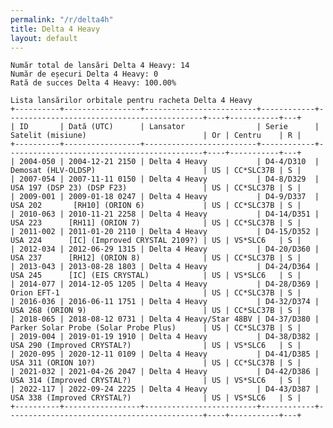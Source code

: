 ```yaml
---
permalink: "/r/delta4h"
title: Delta 4 Heavy
layout: default
---
```


    Număr total de lansări Delta 4 Heavy: 14
    Număr de eșecuri Delta 4 Heavy: 0
    Rată de succes Delta 4 Heavy: 100.00%
    
    Lista lansărilor orbitale pentru racheta Delta 4 Heavy
    +----------+-----------------+-------------------------+------------+--------------------------------------------+----+-----------+---+
    | ID       | Dată (UTC)      | Lansator                | Serie      | Satelit (misiune)                          | Or | Centru    | R |
    +----------+-----------------+-------------------------+------------+--------------------------------------------+----+-----------+---+
    | 2004-050 | 2004-12-21 2150 | Delta 4 Heavy           | D4-4/D310  | Demosat (HLV-OLDSP)                        | US | CC*SLC37B | S |
    | 2007-054 | 2007-11-11 0150 | Delta 4 Heavy           | D4-8/D329  | USA 197 (DSP 23) (DSP F23)                 | US | CC*SLC37B | S |
    | 2009-001 | 2009-01-18 0247 | Delta 4 Heavy           | D4-9/D337  | USA 202       [RH10] (ORION 6)             | US | CC*SLC37B | S |
    | 2010-063 | 2010-11-21 2258 | Delta 4 Heavy           | D4-14/D351 | USA 223      [RH11] (ORION 7)              | US | CC*SLC37B | S |
    | 2011-002 | 2011-01-20 2110 | Delta 4 Heavy           | D4-15/D352 | USA 224      [IC] (Improved CRYSTAL 2109?) | US | VS*SLC6   | S |
    | 2012-034 | 2012-06-29 1315 | Delta 4 Heavy           | D4-20/D360 | USA 237      [RH12] (ORION 8)              | US | CC*SLC37B | S |
    | 2013-043 | 2013-08-28 1803 | Delta 4 Heavy           | D4-24/D364 | USA 245      [IC] (EIS CRYSTAL)            | US | VS*SLC6   | S |
    | 2014-077 | 2014-12-05 1205 | Delta 4 Heavy           | D4-28/D369 | Orion EFT-1                                | US | CC*SLC37B | S |
    | 2016-036 | 2016-06-11 1751 | Delta 4 Heavy           | D4-32/D374 | USA 268 (ORION 9)                          | US | CC*SLC37B | S |
    | 2018-065 | 2018-08-12 0731 | Delta 4 Heavy/Star 48BV | D4-37/D380 | Parker Solar Probe (Solar Probe Plus)      | US | CC*SLC37B | S |
    | 2019-004 | 2019-01-19 1910 | Delta 4 Heavy           | D4-38/D382 | USA 290 (Improved CRYSTAL?)                | US | VS*SLC6   | S |
    | 2020-095 | 2020-12-11 0109 | Delta 4 Heavy           | D4-41/D385 | USA 311 (ORION 10?)                        | US | CC*SLC37B | S |
    | 2021-032 | 2021-04-26 2047 | Delta 4 Heavy           | D4-42/D386 | USA 314 (Improved CRYSTAL?)                | US | VS*SLC6   | S |
    | 2022-117 | 2022-09-24 2225 | Delta 4 Heavy           | D4-43/D387 | USA 338 (Improved CRYSTAL?)                | US | VS*SLC6   | S |
    +----------+-----------------+-------------------------+------------+--------------------------------------------+----+-----------+---+
    

